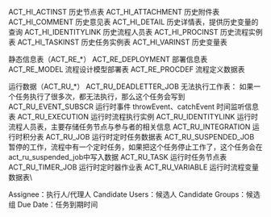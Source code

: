 ACT_HI_ACTINST	历史节点表
ACT_HI_ATTACHMENT	历史附件表
ACT_HI_COMMENT	历史意见表
ACT_HI_DETAIL	历史详情表，提供历史变量的查询
ACT_HI_IDENTITYLINK	历史流程人员表
ACT_HI_PROCINST	历史流程实例表
ACT_HI_TASKINST	历史任务实例表
ACT_HI_VARINST	历史变量表

静态信息表（ACT_RE_*）
ACT_RE_DEPLOYMENT	部署信息表
ACT_RE_MODEL	流程设计模型部署表
ACT_RE_PROCDEF	流程定义数据表

运行数据（ACT_RU_*）
ACT_RU_DEADLETTER_JOB	无法执行工作表： 如果一个任务执行了很多次，都无法执行，那么这个任务会写到
ACT_RU_EVENT_SUBSCR	运行时事件 throwEvent、catchEvent 时间监听信息表
ACT_RU_EXECUTION	运行时流程执行实例
ACT_RU_IDENTITYLINK	运行时流程人员表，主要存储任务节点与参与者的相关信息
ACT_RU_INTEGRATION	运行时积分表
ACT_RU_JOB	运行时定时任务数据表
ACT_RU_SUSPENDED_JOB	暂停的工作，流程中有一个定时任务，如果把这个任务停止工作了，这个任务会在act_ru_suspended_job中写入数据
ACT_RU_TASK	运行时任务节点表
ACT_RU_TIMER_JOB	运行时定时器作业表
ACT_RU_VARIABLE	运行时流程变量数据表\

Assignee：执行人/代理人
Candidate Users：候选人
Candidate Groups：候选组
Due Date：任务到期时间